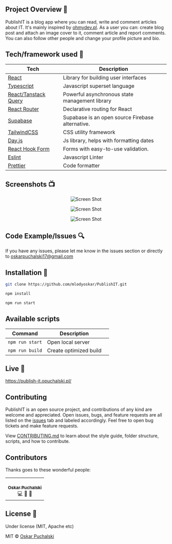 ## Project Overview 🎉

PublishIT is a blog app where you can read, write and comment articles about IT.
It's mainly inspired by [ohmydev.pl](https://www.ohmydev.pl/). As a user you can: create blog post and attach an image cover to it, comment article and report comments. You can also follow other people and change your profile picture and bio.

## Tech/framework used 🔧

| Tech                                                    | Description                                      |
| ------------------------------------------------------- | ------------------------------------------------ |
| [React](https://reactjs.org/)                           | Library for building user interfaces             |
| [Typescript](https://www.typescriptlang.org/)           | Javascript superset language                     |
| [React/Tanstack Query](https://tanstack.com/query/v4/)  | Powerful asynchronous state management library   |
| [React Router](https://reacttraining.com/react-router/) | Declarative routing for React                    |
| [Supabase](https://supabase.com/)                       | Supabase is an open source Firebase alternative. |
| [TailwindCSS](https://tailwindcss.com/)                 | CSS utility framework                            |
| [Day.js](https://day.js.org/)                           | Js library, helps with formatting dates          |
| [React Hook Form](https://react-hook-form.com/)         | Forms with easy-to-use validation.               |
| [Eslint](https://eslint.org/)                           | Javascript Linter                                |
| [Prettier](https://prettier.io/)                        | Code formatter                                   |

## Screenshots 📺

<p align="center">
    <img src="https://i.ibb.co/5KQdpK5/1.png.png" alt="Screen Shot">
</p>

<p align="center">
    <img src="https://i.ibb.co/9ZVnbW1/s.png" alt="Screen Shot">
</p>

<p align="center">
    <img src="https://i.ibb.co/ZmH59nL/Group-3.png" alt="Screen Shot">
</p>

## Code Example/Issues 🔍

If you have any issues, please let me know in the issues section or directly to oskarpuchalski17@gmail.com

## Installation 💾

```bash
git clone https://github.com/mlodyoskar/PublishIT.git

npm install

npm run start

```

## Available scripts

| Command         | Description            |     |
| --------------- | ---------------------- | --- |
| `npm run start` | Open local server      |     |
| `npm run build` | Create optimized build |     |

## Live 📍

<a href="https://publish-it.opuchalski.pl/">https://publish-it.opuchalski.pl/</a>

## Contributing

PublishIT is an open source project, and contributions of any kind are welcome and appreciated. Open issues, bugs, and feature requests are all listed on the [issues](https://github.com/mlodyoskar/PublishIT/issues) tab and labeled accordingly. Feel free to open bug tickets and make feature requests.

View [CONTRIBUTING.md](CONTRIBUTING.md) to learn about the style guide, folder structure, scripts, and how to contribute.

## Contributors

Thanks goes to these wonderful people:

<!-- ALL-CONTRIBUTORS-LIST:START - Do not remove or modify this section -->
<!-- prettier-ignore-start -->
<!-- markdownlint-disable -->

<table>
  <tr>
    <td align="center"><a href="https://avatars.githubusercontent.com/u/45982530?v=4" width="50px;" alt=""/><br /><sub><b>Oskar Puchalski</b></sub></a><br /><a title="Code">💻</a> <a  title="Ideas, Planning, & Feedback">🤔</a> <a title="Bug reports">🐛</a></td>
  </tr>
  
</table>

<!-- markdownlint-enable -->
<!-- prettier-ignore-end -->

<!-- ALL-CONTRIBUTORS-LIST:END -->

## License 🔱

Under license (MIT, Apache etc)

MIT © [Oskar Puchalski]()

